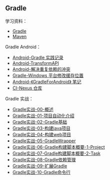 ## Gradle

学习资料：

- [Gradle](#gradle)
- [Maven](#maven)

Gradle Android：

- [Android-Gradle 实践记录](Gradle/Android-Gradle实践记录.md)
- [Android-TransformAPI](Gradle/Android-TransformAPI.md)
- [Android-解决重复依赖的冲突](Gradle/Android-解决重复依赖的冲突.md)
- [Gradle-Windows 平台修改缓存位置](Gradle/Gradle-Windows平台修改缓存位置.md)
- [Android-《GradleForAndroid》 笔记](Gradle/Android-GradleForAndroid.md)
- [CI-Nexus 仓库](Gradle/CI-Nexus仓库.md)

Gradle 实战：

- [Gradle实战-00-概述](Gradle/Gradle实战-00-概述.md)
- [Gradle实战-01-项目自动化介绍](Gradle/Gradle实战-01-项目自动化介绍)
- [Gradle实战-02-Gradle基础](Gradle/Gradle实战-02-Gradle基础.md)
- [Gradle实战-03-构建java项目](Gradle/Gradle实战-03-构建java项目.md)
- [Gradle实战-04-构建web项目](Gradle/Gradle实战-04-构建web项目.md)
- [Gradle实战-05-GradleWrapper](Gradle/Gradle实战-05-GradleWrapper.md)
- [Gradle实战-06-Gradle构建脚本概要-1-Project](Gradle/Gradle实战-06-Gradle构建脚本概要-1-Project.md)
- [Gradle实战-07-Gradle构建脚本概要-2-Task](Gradle/Gradle实战-07-Gradle构建脚本概要-2-Task.md)
- [Gradle实战-08-Gradle依赖管理](Gradle/Gradle实战-08-Gradle依赖管理.md)
- [Gradle实战-09-扩展Gradle](Gradle/Gradle实战-09-扩展Gradle.md)
- [Gradle实战-10-Gradle命令行](Gradle/Gradle实战-10-Gradle命令行.md)
